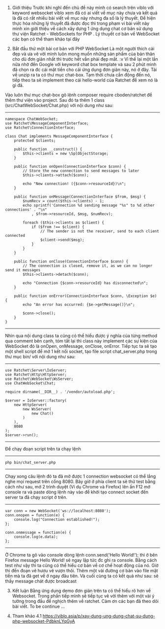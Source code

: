 1. Giới thiệu
Trước khi nghĩ đến chủ đề này mình có search trên viblo với keyword websocket viblo xem đã có ai viết về mục này chưa và kết quả là đã có rất nhiều bài viết về mục này nhưng đa số là lý thuyết. Để hiện thực hóa những lý thuyết đã được đọc thì trong phạm vi bài viết này mình xin giới thiệu về cách xây dựng 1 ứng dụng chat cơ bản sử dụng thư viện Ratchet - WebSockets for PHP . Lý thuyết cơ bản về WebSocket các bạn có thể tham khảo tại đây

2. Bắt đầu thử một bài cơ bản với PHP WebSocket
Là một người thích cái đẹp và ưa vẽ vời mình luôn mong muốn những sản phẩm của bản thân cho dù đơn giản nhất thì trước hết vẫn phải đẹp mắt. :v Vì thế lại một lần nữa nhờ đến Google với keyword chat box template và sau 2 phút mình đã chọn ra đc cái mặt tiền cho cái ứng dụng đơn giản này, nó ở đây. Tải về unzip ra ta có thư mục chat-box. Tạm thời chưa cần động đến nó, tiếp theo ta sẽ implement theo cái hello-world của Ratchet để xem nó là gì đã.

Vào luôn thư mục chat-box gõ lệnh composer require cboden/ratchet để thêm thư viện vào project. Sau đó ta thêm 1 class (src/ChatWebSocket/Chat.php) với nội dung như sau:

-----------------------

    namespace ChatWebSocket;
    use Ratchet\MessageComponentInterface;
    use Ratchet\ConnectionInterface;

    class Chat implements MessageComponentInterface {
        protected $clients;

        public function __construct() {
            $this->clients = new \SplObjectStorage;
        }

        public function onOpen(ConnectionInterface $conn) {
            // Store the new connection to send messages to later
            $this->clients->attach($conn);

            echo "New connection! ({$conn->resourceId})\n";
        }

        public function onMessage(ConnectionInterface $from, $msg) {
            $numRecv = count($this->clients) - 1;
            echo sprintf('Connection %d sending message "%s" to %d other connections' . "\n"
                , $from->resourceId, $msg, $numRecv);

            foreach ($this->clients as $client) {
                if ($from !== $client) {
                    // The sender is not the receiver, send to each client connected
                    $client->send($msg);
                }
            }
        }

        public function onClose(ConnectionInterface $conn) {
            // The connection is closed, remove it, as we can no longer send it messages
            $this->clients->detach($conn);

            echo "Connection {$conn->resourceId} has disconnected\n";
        }

        public function onError(ConnectionInterface $conn, \Exception $e) {
            echo "An error has occurred: {$e->getMessage()}\n";

            $conn->close();
        }
    }
-----------------------


Nhìn qua nội dung class ta cũng có thể hiểu được ý nghĩa của từng method qua comment bên cạnh, tóm tắt lại thì class này implement các sự kiện của WebSocket đó là onOpen, onMessage, onClose, onError. Tiếp tục ta sẽ tạo một shell script để mở 1 kết nối socket, tạo file script chat_server.php trong thư mục bin/ với nội dung như sau:

-------------------------------

    use Ratchet\Server\IoServer;
    use Ratchet\Http\HttpServer;
    use Ratchet\WebSocket\WsServer;
    use ChatWebSocket\Chat;

    require dirname(__DIR__) . '/vendor/autoload.php';

    $server = IoServer::factory(
        new HttpServer(
            new WsServer(
                new Chat()
            )
        ),
        8080
    );
    $server->run();

-------------------------------


Để chạy đoạn script trên ta chạy lệnh

-------------------------------
    php bin/chat_server.php
-------------------------------

Chạy xong câu lệnh đó ta đã mở được 1 connection websocket có thể lắng nghe mọi request trên cổng 8080. Bây giờ ở phía client ta sẽ thử test bằng cách như sau, mở 2 trình duyệt (Ví dụ Chrome và Firefox) lên ấn F12 mở console ra và paste dòng lệnh này vào để khởi tạo connect socket đến server ta đã chạy script ở trên.

-------------------------------
    var conn = new WebSocket('ws://localhost:8080');
    conn.onopen = function(e) {
        console.log("Connection established!");
    };

    conn.onmessage = function(e) {
        console.log(e.data);
    };
-------------------------------

Ở Chrome ta gõ vào console dòng lệnh conn.send('Hello World!'); thì ở bên Firefox message Hello World! sẽ ngay lập tức đc ghi ra console. Bằng cách test như vậy thì ta cũng có thể hiểu cơ bản về cơ chế hoạt động của nó. Giờ thì đến đoạn vẽ hươu vẽ vượn thôi. Thêm một vài đường cơ bản vào file mặt tiền mà ta đã get về ở ngay đâu tiên. Và cuối cùng ta có kết quả như sau: sẽ thấy message chát được broadcast


3. Kết luận
Bằng ứng dụng demo đơn giản trên ta có thể hiểu rõ hơn về Websocket. Trong phần tiếp mình sẽ tiếp tục vẽ vời thêm với một vài ý tưởng trong đầu để nghịch thêm về ratchet. Cảm ơn các bạn đã theo dõi bài viết. To be continue ...

4. Tham khảo
    4.1 https://viblo.asia/p/xay-dung-ung-dung-chat-su-dung-php-websocket-PdbknLYqGyA